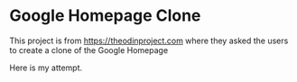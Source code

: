 # Google Homepage Clone

This project is from https://theodinproject.com where they asked the users to create a clone of the Google Homepage

Here is my attempt.
